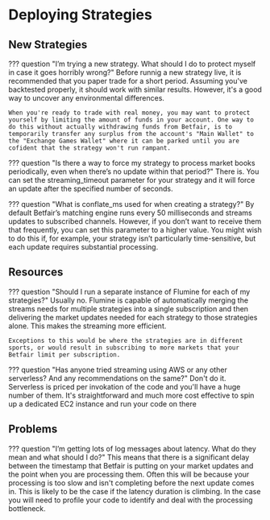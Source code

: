 # Deploying Strategies

## New Strategies
??? question "I’m trying a new strategy. What should I do to protect myself in case it goes horribly wrong?"
    Before runnig a new strategy live, it is recommended that you paper trade for a short period. Assuming you've backtested properly, it should work with similar results. However, it's a good way to uncover any environmental differences.

    When you're ready to trade with real money, you may want to protect yourself by limiting the amount of funds in your account. One way to do this without actually withdrawing funds from Betfair, is to temporarily transfer any surplus from the account's "Main Wallet" to the "Exchange Games Wallet" where it can be parked until you are cofident that the strategy won't run rampant.

??? question "Is there a way to force my strategy to process market books periodically, even when there’s no update within that period?"
    There is. You can set the streaming_timeout parameter for your strategy and it will force an update after the specified number of seconds.

??? question "What is conflate_ms used for when creating a strategy?"
    By default Betfair’s matching engine runs every 50 milliseconds and streams updates to subscribed channels. However, if you don’t want to receive them that frequently, you can set this parameter to a higher value. You might wish to do this if, for example, your strategy isn’t particularly time-sensitive, but each update requires substantial processing.

## Resources
??? question "Should I run a separate instance of Flumine for each of my strategies?"
    Usually no. Flumine is capable of automatically merging the streams needs for multiple strategies into a single subscription and then delivering the market updates needed for each strategy to those strategies alone. This makes the streaming more efficient.

    Exceptions to this would be where the strategies are in different sports, or would result in subscribing to more markets that your Betfair limit per subscription.

??? question "Has anyone tried streaming using AWS or any other serverless? And any recommendations on the same?"
    Don't do it. Serverless is priced per invokation of the code and you'll have a huge number of them. It's straightforward and much more cost effective to spin up a dedicated EC2 instance and run your code on there

## Problems
??? question "I’m getting lots of log messages about latency. What do they mean and what should I do?"
    This means that there is a significant delay between the timestamp that Betfair is putting on your market updates and the point when you are processing them. Often this will be because your processing is too slow and isn't completing before the next update comes in. This is likely to be the case if the latency duration is climbing. In the case you will need to profile your code to identify and deal with the processing bottleneck.
